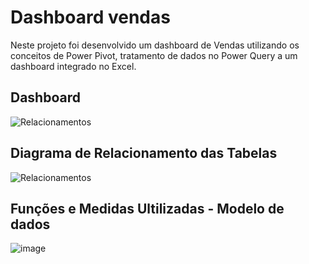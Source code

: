 # Dashboard vendas

Neste projeto foi desenvolvido um dashboard de Vendas utilizando os conceitos de Power Pivot, tratamento de dados no Power Query a um dashboard integrado no Excel.

## Dashboard

![Relacionamentos](https://github.com/pmachadocode/dashboard_vendas/assets/49794067/631bd7cd-e215-4ec4-8a15-eac97951aa3e)

## Diagrama de Relacionamento das Tabelas

![Relacionamentos](https://github.com/pmachadocode/dashboard_vendas/assets/49794067/f9b0d594-0ac6-4b78-b7ed-eef9c4008b99)

## Funções e Medidas Ultilizadas - Modelo de dados

![image](https://github.com/pmachadocode/dashboard_vendas/assets/49794067/0cb9b87a-18b1-4b68-8a06-9cb2d7307d51)


